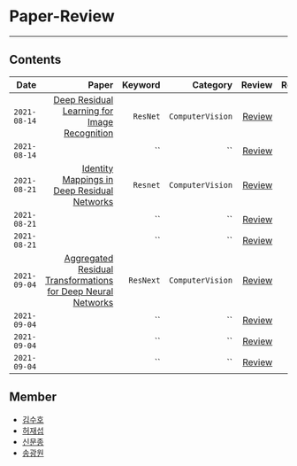 # Paper-Review
---

## Contents
| Date | Paper | Keyword | Category | Review | Reviewer |
|---:|---:|---:|---:|---:|---:|
| `2021-08-14` | [Deep Residual Learning for Image Recognition](https://arxiv.org/pdf/1512.03385.pdf)| `ResNet` | `ComputerVision` | [Review](https://sooho-kim.tistory.com/142) | 김수호 |
| `2021-08-14` | []() | `` | `` | [Review]() | 허재섭 |
| `2021-08-21` | [Identity Mappings in Deep Residual Networks](https://arxiv.org/pdf/1603.05027.pdf) | `Resnet` | `ComputerVision` | [Review](https://sooho-kim.tistory.com/144) | 김수호 |
| `2021-08-21` | []() | `` | `` | [Review]() | 허재섭 |
| `2021-08-21` | []() | `` | `` | [Review]() | 신문종 |
| `2021-09-04` | [Aggregated Residual Transformations for Deep Neural Networks](https://arxiv.org/pdf/1611.05431.pdf) | `ResNext` | `ComputerVision` | [Review](https://sooho-kim.tistory.com/157) | 김수호 |
| `2021-09-04` | []() | `` | `` | [Review]() | 허재섭 |
| `2021-09-04` | []() | `` | `` | [Review]() | 신문종 |
| `2021-09-04` | []() | `` | `` | [Review]() | 송광원 |


## Member
- [김수호](https://github.com/Sooho-Kim)
- [허재섭](https://github.com/shjas94)
- [신문종](https://github.com/moon-jong)
- [송광원](https://github.com/remaindere)
